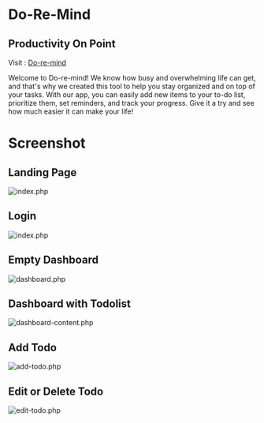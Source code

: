 # Do-Re-Mind
## Productivity On Point

Visit : <a href="http://doremind.rf.gd"> Do-re-mind </a>

Welcome to Do-re-mind! We know how busy and overwhelming life can get, and that's why we created this tool to help you stay organized and on top of your tasks. With our app, you can easily add new items to your to-do list, prioritize them, set reminders, and track your progress. Give it a try and see how much easier it can make your life!

# Screenshot

## Landing Page

![index.php](https://github.com/hawryyy30/uas-pw3/blob/main/Screenshots/landingpage.png)

## Login
![index.php](https://github.com/hawryyy30/uas-pw3/blob/main/Screenshots/login.png)

## Empty Dashboard

![dashboard.php](https://github.com/hawryyy30/uas-pw3/blob/main/Screenshots/emptydashboard.png)

## Dashboard with Todolist

![dashboard-content.php](https://github.com/hawryyy30/uas-pw3/blob/main/Screenshots/Dashboard.png)

## Add Todo

![add-todo.php](https://github.com/hawryyy30/uas-pw3/blob/main/Screenshots/Add%20todo.png)

## Edit or Delete Todo

![edit-todo.php](https://github.com/hawryyy30/uas-pw3/blob/main/Screenshots/Edit%20or%20Delete%20Todo.png)

